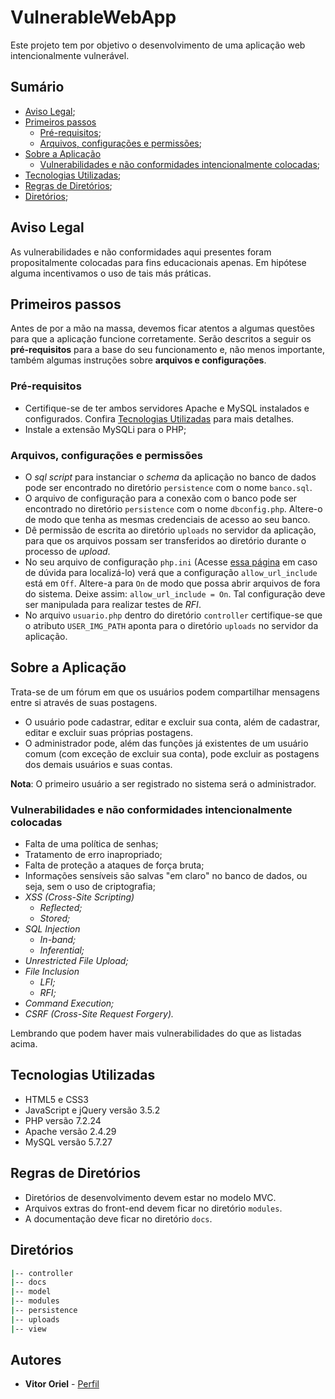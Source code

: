# VulnerableWebApp
Este projeto tem por objetivo o desenvolvimento de uma aplicação web intencionalmente vulnerável.

## Sumário
* <a href="#aviso-legal">Aviso Legal</a>;
* <a href="#primeiros-passos">Primeiros passos</a>
  * <a href="#pré-requisitos">Pré-requisitos</a>;
  * <a href="#arquivos-configurações-e-permissões">Arquivos, configurações e permissões</a>;
* <a href="#sobre-a-aplicação">Sobre a Aplicação</a>
  * <a href="#vulnerabilidades-e-não-conformidades-intencionalmente-colocadas">Vulnerabilidades e não conformidades intencionalmente colocadas</a>;
* <a href="#tecnologias-utilizadas">Tecnologias Utilizadas</a>;
* <a href="#regras-de-diretórios">Regras de Diretórios</a>;
* <a href="#diretórios">Diretórios</a>;

## Aviso Legal
As vulnerabilidades e não conformidades aqui presentes foram propositalmente colocadas para fins educacionais apenas. Em hipótese alguma incentivamos o uso de tais más práticas.

## Primeiros passos
Antes de por a mão na massa, devemos ficar atentos a algumas questões para que a aplicação funcione corretamente. Serão descritos a seguir os **pré-requisitos** para a base do seu funcionamento e, não menos importante, também algumas instruções sobre **arquivos e configurações**.

### Pré-requisitos
* Certifique-se de ter ambos servidores Apache e MySQL instalados e configurados. Confira <a href="#tecnologias-utilizadas">Tecnologias Utilizadas</a> para mais detalhes.
* Instale a extensão MySQLi para o PHP;

### Arquivos, configurações e permissões
* O *sql script* para instanciar o *schema* da aplicação no banco de dados pode ser encontrado no diretório `persistence` com o nome `banco.sql`.
* O arquivo de configuração para a conexão com o banco pode ser encontrado no diretório `persistence` com o nome `dbconfig.php`. Altere-o de modo que tenha as mesmas credenciais de acesso ao seu banco.
* Dê permissão de escrita ao diretório `uploads` no servidor da aplicação, para que os arquivos possam ser transferidos ao diretório durante o processo de *upload*.
* No seu arquivo de configuração `php.ini` (Acesse <a href="https://www.php.net/manual/pt_BR/function.php-ini-loaded-file.php">essa página</a> em caso de dúvida para localizá-lo) verá que a configuração `allow_url_include` está em `Off`. Altere-a para `On` de modo que possa abrir arquivos de fora do sistema. Deixe assim: `allow_url_include = On`. Tal configuração deve ser manipulada para realizar testes de *RFI*.
* No arquivo `usuario.php` dentro do diretório `controller` certifique-se que o atributo `USER_IMG_PATH` aponta para o diretório `uploads` no servidor da aplicação.

## Sobre a Aplicação
Trata-se de um fórum em que os usuários podem compartilhar mensagens entre si através de suas postagens.
* O usuário pode cadastrar, editar e excluir sua conta, além de cadastrar, editar e excluir suas próprias postagens.
* O administrador pode, além das funções já existentes de um usuário comum (com exceção de excluir sua conta), pode excluir as postagens dos demais usuários e suas contas.

**Nota**: O primeiro usuário a ser registrado no sistema será o administrador.

### Vulnerabilidades e não conformidades intencionalmente colocadas
* Falta de uma política de senhas;
* Tratamento de erro inapropriado;
* Falta de proteção a ataques de força bruta;
* Informações sensíveis são salvas "em claro" no banco de dados, ou seja, sem o uso de criptografia;
* *XSS (Cross-Site Scripting)*
  * *Reflected;*
  * *Stored;*
* *SQL Injection*
  * *In-band;*
  * *Inferential;*
* *Unrestricted File Upload;*
* *File Inclusion*
  * *LFI;*
  * *RFI;*
* *Command Execution;*
* *CSRF (Cross-Site Request Forgery).*

Lembrando que podem haver mais vulnerabilidades do que as listadas acima.

## Tecnologias Utilizadas
* HTML5 e CSS3
* JavaScript e jQuery versão 3.5.2
* PHP versão 7.2.24
* Apache versão 2.4.29
* MySQL versão 5.7.27

## Regras de Diretórios
* Diretórios de desenvolvimento devem estar no modelo MVC.
* Arquivos extras do front-end devem ficar no diretório `modules`.
* A documentação deve ficar no diretório `docs`.

## Diretórios
```sh
|-- controller
|-- docs
|-- model
|-- modules
|-- persistence
|-- uploads
|-- view
```

## Autores
* <b>Vitor Oriel</b> - <a target="_blank" href="https://github.com/VitorOriel">Perfil</a>
